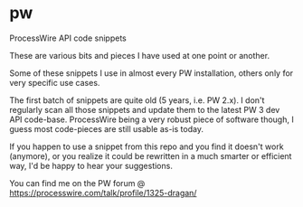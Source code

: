 pw
==

ProcessWire API code snippets

These are various bits and pieces I have used at one point or another. 

Some of these snippets I use in almost every PW installation, others only for very specific use cases.

The first batch of snippets are quite old (5 years, i.e. PW 2.x). I don't regularly scan all those snippets and update them to the latest PW 3 dev API code-base. ProcessWire being a very robust piece of software though, I guess most code-pieces are still usable as-is today. 

If you happen to use a snippet from this repo and you find it doesn't work (anymore), or you realize it could be rewritten in a much smarter or efficient way, I'd be happy to hear your suggestions.

You can find me on the PW forum @ https://processwire.com/talk/profile/1325-dragan/
